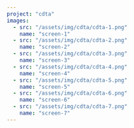 ```yaml
---
project: "cdta"
images:
  - src: "/assets/img/cdta/cdta-1.png"
    name: "screen-1"
  - src: "/assets/img/cdta/cdta-2.png"
    name: "screen-2"
  - src: "/assets/img/cdta/cdta-3.png"
    name: "screen-3"
  - src: "/assets/img/cdta/cdta-4.png"
    name: "screen-4"
  - src: "/assets/img/cdta/cdta-5.png"
    name: "screen-5"
  - src: "/assets/img/cdta/cdta-6.png"
    name: "screen-6"
  - src: "/assets/img/cdta/cdta-7.png"
    name: "screen-7"
---
```

